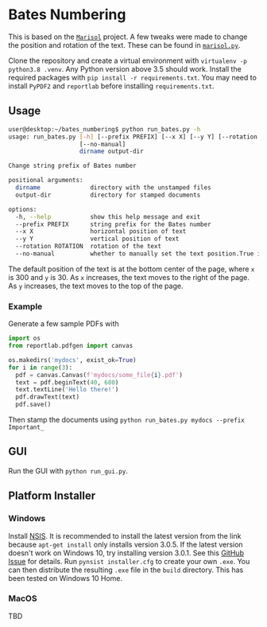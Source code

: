 # Bates Numbering

This is based on the [`Marisol`](https://github.com/wikkiewikkie/Marisol) project. A few tweaks were made to change the position and rotation of the text. These can be found in [`marisol.py`](https://github.com/dcjohnson24/Marisol/blob/feature/text_placement/marisol/marisol.py). 

Clone the repository and create a virtual environment with `virtualenv -p python3.8 .venv`. Any Python version above 3.5 should work. Install the required packages with `pip install -r requirements.txt`. You may need to install `PyPDF2` and `reportlab` before installing `requirements.txt`.

## Usage
```bash
user@desktop:~/bates_numbering$ python run_bates.py -h
usage: run_bates.py [-h] [--prefix PREFIX] [--x X] [--y Y] [--rotation ROTATION]
                    [--no-manual]
                    dirname output-dir

Change string prefix of Bates number

positional arguments:
  dirname              directory with the unstamped files
  output-dir           directory for stamped documents

options:
  -h, --help           show this help message and exit
  --prefix PREFIX      string prefix for the Bates number
  --x X                horizontal position of text
  --y Y                vertical position of text
  --rotation ROTATION  rotation of the text
  --no-manual          whether to manually set the text position.True if called, false otherwise 
```

The default position of the text is at the bottom center of the page, where `x` is 300 and `y` is 30.
As `x` increases, the text moves to the right of the page. As `y` increases, the text moves to the top of the page.

### Example
Generate a few sample PDFs with 
```python
import os
from reportlab.pdfgen import canvas

os.makedirs('mydocs', exist_ok=True)
for i in range(3):
  pdf = canvas.Canvas(f'mydocs/some_file{i}.pdf')
  text = pdf.beginText(40, 680)
  text.textLine('Hello there!')
  pdf.drawText(text)
  pdf.save()
```

Then stamp the documents using `python run_bates.py mydocs --prefix Important_`

## GUI 
Run the GUI with `python run_gui.py`.

## Platform Installer

### Windows
Install [NSIS](https://nsis.sourceforge.io/Download). It is recommended to install the latest version from the link because `apt-get install` only installs version 3.0.5. If the latest version doesn't work on Windows 10, try installing version 3.0.1. See this [GitHub Issue](https://github.com/electron-userland/electron-builder/issues/2134) for details. Run `pynsist installer.cfg` to create your own `.exe`. You can then distribute the resulting `.exe` file in the `build` directory. This has been tested on Windows 10 Home. 

### MacOS
TBD
